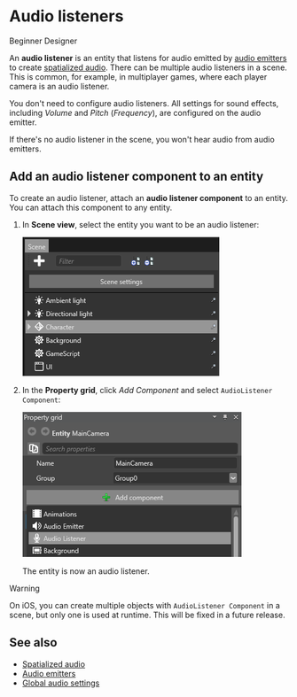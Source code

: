 # Audio listeners

<span class="label label-doc-level">Beginner</span>
<span class="label label-doc-audience">Designer</span>

An **audio listener** is an entity that listens for audio emitted by [audio emitters](audio-emitters.md) to create [spatialized audio](spatialized-audio.md). There can be multiple audio listeners in a scene. This is common, for example, in multiplayer games, where each player camera is an audio listener.

You don't need to configure audio listeners. All settings for sound effects, including _Volume_ and _Pitch_ (_Frequency_), are configured on the audio emitter.

If there's no audio listener in the scene, you won't hear audio from audio emitters.

## Add an audio listener component to an entity

To create an audio listener, attach an **audio listener component** to an entity. You can attach this component to any entity.

1. In **Scene view**, select the entity you want to be an audio listener:

    ![Select an entity](media/audio-add-audiolistener-component-select-entity.png)

2. In the **Property grid**, click _Add Component_ and select `AudioListener Component`:

    ![Add AudioListener Component](media/audio-add-audiolistener-component.png)

    The entity is now an audio listener.

> [!Warning] 
On iOS, you can create multiple objects with `AudioListener Component` in a scene, but only one is used at runtime. This will be fixed in a future release.

## See also
* [Spatialized audio](spatialized-audio.md)
* [Audio emitters](audio-emitters.md)
* [Global audio settings](global-audio-settings.md)